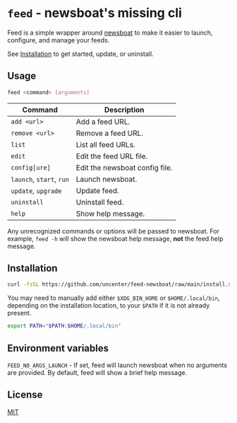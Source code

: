 # `feed` - newsboat's missing cli

Feed is a simple wrapper around [newsboat](https://newsboat.org/) to make it easier to launch, configure, and manage your feeds.

See [Installation](#installation) to get started, update, or uninstall.

## Usage

```sh
feed <command> [arguments]
```

| Command                  | Description                    |
| ------------------------ | ------------------------------ |
| `add <url>`              | Add a feed URL.                |
| `remove <url>`           | Remove a feed URL.             |
| `list`                   | List all feed URLs.            |
| `edit`                   | Edit the feed URL file.        |
| `config[ure]`            | Edit the newsboat config file. |
| `launch`, `start`, `run` | Launch newsboat.               |
| `update`, `upgrade`      | Update feed.                   |
| `uninstall`              | Uninstall feed.                |
| `help`                   | Show help message.             |

Any unrecognized commands or options will be passed to newsboat. For example, `feed -h` will show the newsboat help message, **not** the feed help message.

## Installation

```sh
curl -fsSL https://github.com/uncenter/feed-newsboat/raw/main/install.sh | sh
```

You may need to manually add either `$XDG_BIN_HOME` or `$HOME/.local/bin`, depending on the installation location, to your `$PATH` if it is not already present.

```sh
export PATH="$PATH:$HOME/.local/bin"
```

## Environment variables

`FEED_NO_ARGS_LAUNCH` - If set, feed will launch newsboat when no arguments are provided. By default, feed will show a brief help message.

## License

[MIT](LICENSE)
